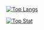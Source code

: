 [![Top Langs](https://github-readme-stats.vercel.app/api/top-langs/?username=bfoujols&layout=compact)](https://github.com/bfoujols/github-readme-stats)

[![Top Stat](https://github-readme-stats.vercel.app/api?username=bfoujols&count_private=true&show_icons=true&include_all_commits=true)](https://github-readme-stats.vercel.app/api?username=bfoujols&count_private=true&show_icons=true&include_all_commits=true)
